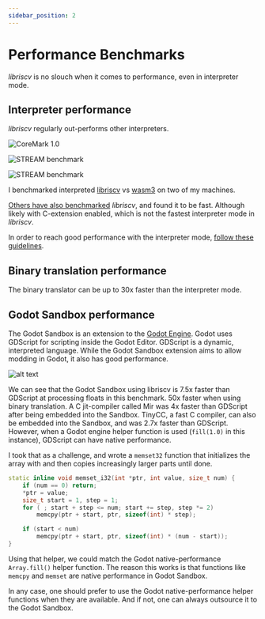 ```yaml
---
sidebar_position: 2
---
```


# Performance Benchmarks

_libriscv_ is no slouch when it comes to performance, even in interpreter mode.

## Interpreter performance

_libriscv_ regularly out-performs other interpreters.

![CoreMark 1.0](/img/performance/coremark.png)

![STREAM benchmark](/img/performance/stream1.png)

![STREAM benchmark](/img/performance/stream2.png)

I benchmarked interpreted [libriscv](https://github.com/libriscv/libriscv) vs [wasm3](https://github.com/wasm3/wasm3) on two of my machines.

[Others have also benchmarked](https://github.com/sysprog21/rv32emu/issues/288) _libriscv_, and found it to be fast. Although likely with C-extension enabled, which is not the fastest interpreter mode in _libriscv_.

In order to reach good performance with the interpreter mode, [follow these guidelines](https://github.com/libriscv/libriscv?tab=readme-ov-file#interpreter-performance-settings).


## Binary translation performance

The binary translator can be up to 30x faster than the interpreter mode.


## Godot Sandbox performance

The Godot Sandbox is an extension to the [Godot Engine](https://godotengine.org/). Godot uses GDScript for scripting inside the Godot Editor. GDScript is a dynamic, interpreted language. While the Godot Sandbox extension aims to allow modding in Godot, it also has good performance.

![alt text](/img/performance/100k-floats.png)

We can see that the Godot Sandbox using libriscv is 7.5x faster than GDScript at processing floats in this benchmark. 50x faster when using binary translation. A C jit-compiler called Mir was 4x faster than GDScript after being embedded into the Sandbox. TinyCC, a fast C compiler, can also be embedded into the Sandbox, and was 2.7x faster than GDScript. However, when a Godot engine helper function is used (`fill(1.0)` in this instance), GDScript can have native performance.

I took that as a challenge, and wrote a `memset32` function that initializes the array with and then copies increasingly larger parts until done.
```cpp
static inline void memset_i32(int *ptr, int value, size_t num) {
	if (num == 0) return;
	*ptr = value;
	size_t start = 1, step = 1;
	for ( ; start + step <= num; start += step, step *= 2)
		memcpy(ptr + start, ptr, sizeof(int) * step);

	if (start < num)
		memcpy(ptr + start, ptr, sizeof(int) * (num - start));
}
```
Using that helper, we could match the Godot native-performance `Array.fill()` helper function. The reason this works is that functions like `memcpy` and `memset` are native performance in Godot Sandbox.

In any case, one should prefer to use the Godot native-performance helper functions when they are available. And if not, one can always outsource it to the Godot Sandbox.
